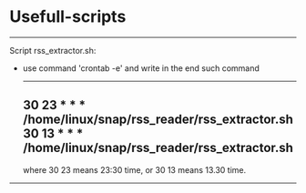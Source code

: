 # Usefull-scripts

*************************************************************

Script rss_extractor.sh:

  - use command 'crontab -e' and write in the end such command
  
      --------------------------------------------------------
      30 23 * * * /home/linux/snap/rss_reader/rss_extractor.sh
      30 13 * * * /home/linux/snap/rss_reader/rss_extractor.sh
      --------------------------------------------------------
    
     where 30 23 means 23:30 time, or 30 13 means 13.30 time.
    
*************************************************************

